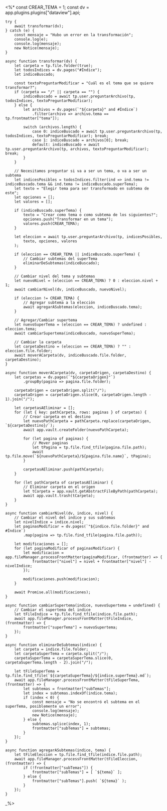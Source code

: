 <%*
    const CREAR_TEMA = 1;
    const dv = app.plugins.plugins["dataview"].api;

    try {
        await transformar(dv);
    } catch (e) {
        const mensaje = "Hubo un error en la transformación";
        console.log(e);
        console.log(mensaje);
        new Notice(mensaje);
    }

    async function transformar(dv) {
        let carpeta = tp.file.folder(true);
        let todosIndices = dv.pages("#Índice");
        let indiceBuscado;
        
        const textoPreguntarModificar = "Cuál es el tema que se quiere transformar?";
        if (carpeta == "/" || carpeta == "") {
            indiceBuscado = await tp.user.preguntarArchivo(tp, todosIndices, textoPreguntarModificar);
        } else {
            let archivos = dv.pages(`"${carpeta}" and #Índice`)
                .filter(archivo => archivo.tema == tp.frontmatter["tema"]);
            
            switch (archivos.length) {
                case 0: indiceBuscado = await tp.user.preguntarArchivo(tp, todosIndices, textoPreguntarModificar); break;
                case 1: indiceBuscado = archivos[0]; break;
                default: indiceBuscado = await tp.user.preguntarArchivo(tp, archivos, textoPreguntarModificar); break;
            }
        }    
    
        // Necesitamos preguntar si va a ser un tema, o va a ser un subtema
        let indicesPosibles = todosIndices.filter(ind => ind.tema != indiceBuscado.tema && ind.tema != indiceBuscado.superTema);
        let texto = "Elegir tema para ser transformado en subtema de este";
        let opciones = [];
        let valores = [];

        if (indiceBuscado.superTema) {
            texto = "Crear como tema o como subtema de los siguientes?";
            opciones.push("Transformar en un tema");
            valores.push(CREAR_TEMA);
        }

        let eleccion = await tp.user.preguntarArchivo(tp, indicesPosibles,
            texto, opciones, valores
        );

        if (eleccion == CREAR_TEMA || indiceBuscado.superTema) {
            // Cambiar subtemas del superTema
            eliminarDeSubtemas(indiceBuscado);
        }

        // Cambiar nivel del tema y subtemas
        let nuevoNivel = (eleccion == CREAR_TEMA) ? 0 : eleccion.nivel + 1;
        await cambiarNivel(dv, indiceBuscado, nuevoNivel);

        if (eleccion != CREAR_TEMA) {
            // Agregar subtema a la elección
            await agregarASubtemas(eleccion, indiceBuscado.tema);
        }

        // Agregar/Cambiar supertema
        let nuevoSuperTema = (eleccion == CREAR_TEMA) ? undefined : eleccion.tema;
        await cambiarSupertema(indiceBuscado, nuevoSuperTema);

        // Cambiar la carpeta
        let carpetaDestino = (eleccion == CREAR_TEMA) ? "" : eleccion.file.folder;
        await moverACarpeta(dv, indiceBuscado.file.folder, carpetaDestino);
    }

    async function moverACarpeta(dv, carpetaOrigen, carpetaDestino) {
        let carpetas = dv.pages(`"${carpetaOrigen}"`)
            .groupBy(pagina => pagina.file.folder);

        carpetaOrigen = carpetaOrigen.split("/");
        carpetaOrigen = carpetaOrigen.slice(0, carpetaOrigen.length - 1).join("/");
        
        let carpetasAEliminar = [];
        for (let { key: pathCarpeta, rows: paginas } of carpetas) {
            // Crear carpeta en el destino
            let nuevoPathCarpeta = pathCarpeta.replace(carpetaOrigen, `${carpetaDestino}/`);
            await app.vault.createFolder(nuevoPathCarpeta);

            for (let pagina of paginas) {
                // Mover paginas
                let tPagina = tp.file.find_tfile(pagina.file.path);
                await tp.file.move(`${nuevoPathCarpeta}/${pagina.file.name}`, tPagina);
            }

            carpetasAEliminar.push(pathCarpeta);
        }
        
        for (let pathCarpeta of carpetasAEliminar) {
            // Eliminar carpeta en el origen
            let tCarpeta = app.vault.getAbstractFileByPath(pathCarpeta);
            await app.vault.trash(tCarpeta);
        }
    }

    async function cambiarNivel(dv, indice, nivel) {
        // Cambiar el nivel del indice y sus subtemas
        let nivelIndice = indice.nivel;
        let paginasModificar = dv.pages(`"${indice.file.folder}" and #Índice`)
            .map(pagina => tp.file.find_tfile(pagina.file.path));

        let modificaciones = [];
        for (let paginaModificar of paginasModificar) {
            let modificacion = app.fileManager.processFrontMatter(paginaModificar, (frontmatter) => {
                frontmatter["nivel"] = nivel + frontmatter["nivel"] - nivelIndice;
            });

            modificaciones.push(modificacion);
        }

        await Promise.all(modificaciones);
    }

    async function cambiarSupertema(indice, nuevoSupertema = undefined) {
        // Cambiar el supertema del indice
        let tFileIndice = tp.file.find_tfile(indice.file.path);
        await app.fileManager.processFrontMatter(tFileIndice, (frontmatter) => {
            frontmatter["superTema"] = nuevoSupertema;
        });
    }

    async function eliminarDeSubtemas(indice) {
        let carpeta = indice.file.folder;
        let carpetaSuperTema = carpeta.split("/");
        carpetaSuperTema = carpetaSuperTema.slice(0, carpetaSuperTema.length - 2).join("/");

        let tFileSuperTema = tp.file.find_tfile(`${carpetaSuperTema}/${indice.superTema}.md`);
        await app.fileManager.processFrontMatter(tFileSuperTema, (frontmatter) => {
            let subtemas = frontmatter["subTemas"];
            let index = subtemas.indexOf(indice.tema);
            if (index < 0) {
                const mensaje = "No se encontró el subtema en el superTema, posiblemente un error";
                console.log(mensaje);
                new Notice(mensaje);
            } else {
                subtemas.splice(index, 1);
                frontmatter["subTemas"] = subtemas;
            }
        });
    }

    async function agregarASubtemas(indice, tema) {
        let tFileEleccion = tp.file.find_tfile(indice.file.path);
        await app.fileManager.processFrontMatter(tFileEleccion, (frontmatter) => {
            if (!frontmatter["subTemas"]) {
                frontmatter["subTemas"] = [ `${tema}` ];
            } else {
                frontmatter["subTemas"].push( `${tema}` );
            }
        });
    }
    
_%>